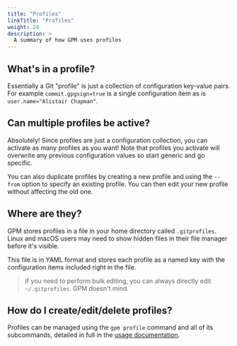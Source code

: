 ```yaml
---
title: "Profiles"
linkTitle: "Profiles"
weight: 28
description: >
  A summary of how GPM uses profiles
---
```


## What's in a profile?

Essentially a Git "profile" is just a collection of configuration key-value pairs. For example `commit.gpgsign=true` is a single configuration item as is `user.name="Alistair Chapman"`.

## Can multiple profiles be active?

Absolutely! Since profiles are just a configuration collection, you can activate as many profiles as you want! Note that profiles you activate will overwrite any previous configuration values so start generic and go specific.

You can also duplicate profiles by creating a new profile and using the `--from` option to specify an existing profile. You can then edit your new profile without affecting the old one.

## Where are they?

GPM stores profiles in a file in your home directory called `.gitprofiles`. Linux and macOS users may need to show hidden files in their file manager before it's visible.

This file is in YAML format and stores each profile as a named key with the configuration items included right in the file.

> If you need to perform bulk editing, you can always directly edit `~/.gitprofiles`. GPM doesn't mind.

## How do I create/edit/delete profiles?

Profiles can be managed using the `gpm profile` command and all of its subcommands, detailed in full in the [usage documentation](/docs/getting-started/usage).